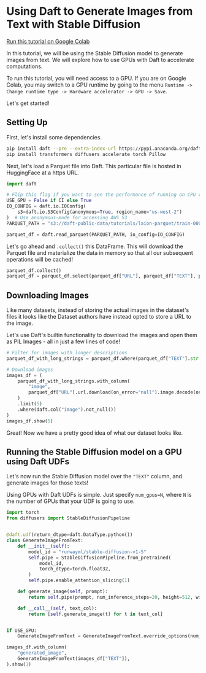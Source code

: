 # Using Daft to Generate Images from Text with Stable Diffusion

[Run this tutorial on Google Colab](https://colab.research.google.com/github/Eventual-Inc/Daft/blob/main/tutorials/text_to_image/text_to_image_generation.ipynb)

In this tutorial, we will be using the Stable Diffusion model to generate images from text. We will explore how to use GPUs with Daft to accelerate computations.

To run this tutorial, you will need access to a GPU. If you are on Google Colab, you may switch to a GPU runtime by going to the menu `Runtime -> Change runtime type -> Hardware accelerator -> GPU -> Save`.

Let's get started!

## Setting Up

First, let's install some dependencies.

```bash
pip install daft --pre --extra-index-url https://pypi.anaconda.org/daft-nightly/simple
pip install transformers diffusers accelerate torch Pillow
```

Next, let's load a Parquet file into Daft. This particular file is hosted in HuggingFace at a https URL.

```python
import daft

# Flip this flag if you want to see the performance of running on CPU vs GPU
USE_GPU = False if CI else True
IO_CONFIG = daft.io.IOConfig(
    s3=daft.io.S3Config(anonymous=True, region_name="us-west-2")
)  # Use anonymous-mode for accessing AWS S3
PARQUET_PATH = "s3://daft-public-data/tutorials/laion-parquet/train-00000-of-00001-6f24a7497df494ae.parquet"

parquet_df = daft.read_parquet(PARQUET_PATH, io_config=IO_CONFIG)
```

Let's go ahead and `.collect()` this DataFrame. This will download the Parquet file and materialize the data in memory so that all our subsequent operations will be cached!

```python
parquet_df.collect()
parquet_df = parquet_df.select(parquet_df["URL"], parquet_df["TEXT"], parquet_df["AESTHETIC_SCORE"])
```

## Downloading Images

Like many datasets, instead of storing the actual images in the dataset's files it looks like the Dataset authors have instead opted to store a URL to the image.

Let's use Daft's builtin functionality to download the images and open them as PIL Images - all in just a few lines of code!

```python
# Filter for images with longer descriptions
parquet_df_with_long_strings = parquet_df.where(parquet_df["TEXT"].str.length() > 50)

# Download images
images_df = (
    parquet_df_with_long_strings.with_column(
        "image",
        parquet_df["URL"].url.download(on_error="null").image.decode(on_error="null"),
    )
    .limit(5)
    .where(daft.col("image").not_null())
)
images_df.show(5)
```

Great! Now we have a pretty good idea of what our dataset looks like.

## Running the Stable Diffusion model on a GPU using Daft UDFs

Let's now run the Stable Diffusion model over the `"TEXT"` column, and generate images for those texts!

Using GPUs with Daft UDFs is simple. Just specify `num_gpus=N`, where `N` is the number of GPUs that your UDF is going to use.

```python
import torch
from diffusers import StableDiffusionPipeline


@daft.udf(return_dtype=daft.DataType.python())
class GenerateImageFromText:
    def __init__(self):
        model_id = "runwayml/stable-diffusion-v1-5"
        self.pipe = StableDiffusionPipeline.from_pretrained(
            model_id,
            torch_dtype=torch.float32,
        )
        self.pipe.enable_attention_slicing(1)

    def generate_image(self, prompt):
        return self.pipe(prompt, num_inference_steps=20, height=512, width=512).images[0]

    def __call__(self, text_col):
        return [self.generate_image(t) for t in text_col]


if USE_GPU:
    GenerateImageFromText = GenerateImageFromText.override_options(num_gpus=1)

images_df.with_column(
    "generated_image",
    GenerateImageFromText(images_df["TEXT"]),
).show(1)
```
